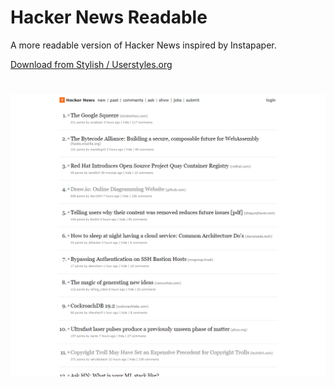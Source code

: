 # Hacker News Readable

A more readable version of Hacker News inspired by Instapaper.

[Download from Stylish / Userstyles.org](https://userstyles.org/styles/177181/hacker-news-readable-light)

#

![Image of Hacker News Readable Light](hacker-news-readable-light.png)

#
